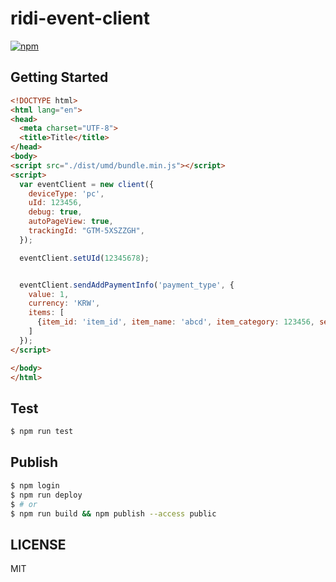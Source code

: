 # ridi-event-client

[![npm](https://img.shields.io/npm/v/@ridi/ridi-event-client.svg)](https://www.npmjs.com/package/@ridi/ridi-event-client)

## Getting Started

```html
<!DOCTYPE html>
<html lang="en">
<head>
  <meta charset="UTF-8">
  <title>Title</title>
</head>
<body>
<script src="./dist/umd/bundle.min.js"></script>
<script>
  var eventClient = new client({
    deviceType: 'pc',
    uId: 123456,
    debug: true,
    autoPageView: true,
    trackingId: "GTM-5XSZZGH",
  });

  eventClient.setUId(12345678);


  eventClient.sendAddPaymentInfo('payment_type', {
    value: 1,
    currency: 'KRW',
    items: [
      {item_id: 'item_id', item_name: 'abcd', item_category: 123456, service_type: 'ridibooks'}
    ]
  });
</script>

</body>
</html>
```

## Test

```bash
$ npm run test
```

## Publish

```bash
$ npm login
$ npm run deploy
$ # or
$ npm run build && npm publish --access public
```

## LICENSE

MIT
